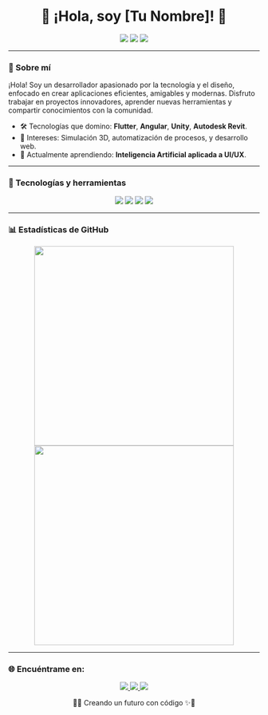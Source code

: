 <h1 align="center">👋 ¡Hola, soy [Tu Nombre]! 🚀</h1>
<p align="center">
  <img src="https://img.shields.io/badge/💻-Desarrollador_Fullstack-blue?style=flat-square" />
  <img src="https://img.shields.io/badge/🌐-Proyectos_Web-00bfff?style=flat-square" />
  <img src="https://img.shields.io/badge/🎮-Desarrollo_3D-ff69b4?style=flat-square" />
</p>

---

### 🌟 Sobre mí
¡Hola! Soy un desarrollador apasionado por la tecnología y el diseño, enfocado en crear aplicaciones eficientes, amigables y modernas. Disfruto trabajar en proyectos innovadores, aprender nuevas herramientas y compartir conocimientos con la comunidad. 

- 🛠️ Tecnologías que domino: **Flutter**, **Angular**, **Unity**, **Autodesk Revit**.
- 🎯 Intereses: Simulación 3D, automatización de procesos, y desarrollo web.
- 🌱 Actualmente aprendiendo: **Inteligencia Artificial aplicada a UI/UX**.

---

### 🚀 Tecnologías y herramientas
<div align="center">
  <img src="https://img.shields.io/badge/Flutter-02569B?logo=flutter&logoColor=white&style=flat-square" />
  <img src="https://img.shields.io/badge/Angular-DD0031?logo=angular&logoColor=white&style=flat-square" />
  <img src="https://img.shields.io/badge/Unity-000000?logo=unity&logoColor=white&style=flat-square" />
  <img src="https://img.shields.io/badge/VS_Code-007ACC?logo=visual-studio-code&logoColor=white&style=flat-square" />
</div>

---

### 📊 Estadísticas de GitHub
<div align="center">
  <img src="https://github-readme-stats.vercel.app/api?username=tu-usuario&show_icons=true&theme=radical" width="400" />
  <img src="https://github-readme-stats.vercel.app/api/top-langs/?username=tu-usuario&layout=compact&theme=radical" width="400" />
</div>

---

### 🌐 Encuéntrame en:
<p align="center">
  <a href="https://www.linkedin.com/in/tu-perfil/" target="_blank">
    <img src="https://img.shields.io/badge/LinkedIn-0A66C2?logo=linkedin&logoColor=white&style=flat-square" />
  </a>
  <a href="https://twitter.com/tu_usuario" target="_blank">
    <img src="https://img.shields.io/badge/Twitter-1DA1F2?logo=twitter&logoColor=white&style=flat-square" />
  </a>
  <a href="https://tu-portafolio.com" target="_blank">
    <img src="https://img.shields.io/badge/Portafolio-24292E?logo=githubpages&logoColor=white&style=flat-square" />
  </a>
</p>



<p align="center">
  🚀✨ Creando un futuro con código ✨🚀
</p>
